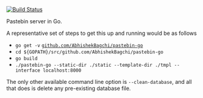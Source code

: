 [![Build Status](https://travis-ci.com/AbhishekBagchi/pastebin-go.svg?token=GGuKjubCYgHZZRYomaqG&branch=master)](https://travis-ci.com/AbhishekBagchi/pastebin-go)

Pastebin server in Go.

A representative set of steps to get this up and running would be as follows

 - `go get -v`  [`github.com/AbhishekBagchi/pastebin-go`](https://github.com/AbhishekBagchi/pastebin-go)
 - `cd ${GOPATH}/src/github.com/AbhishekBagchi/pastebin-go`
 - `go build`
 - `./pastebin-go --static-dir ./static --template-dir ./tmpl --interface localhost:8000`
 
 The only other available command line option is `--clean-database`, and all that does is delete any pre-existing database file. 
